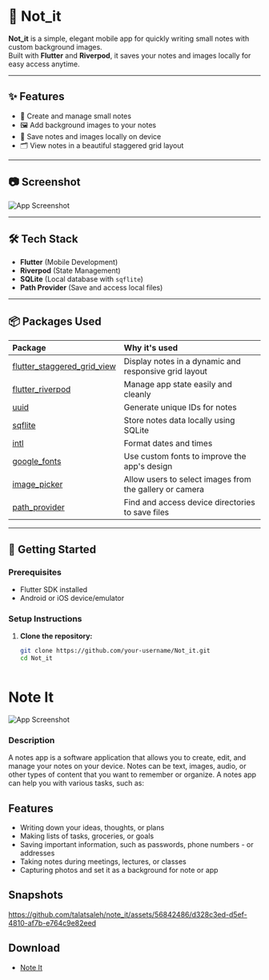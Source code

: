 # 📝 Not_it

**Not_it** is a simple, elegant mobile app for quickly writing small notes with custom background images.  
Built with **Flutter** and **Riverpod**, it saves your notes and images locally for easy access anytime.

---

## ✨ Features

- 📝 Create and manage small notes
- 🖼️ Add background images to your notes
- 💾 Save notes and images locally on device
- 🗂️ View notes in a beautiful staggered grid layout

---

## 📷 Screenshot

![App Screenshot](https://github.com/talatsaleh/note_it/assets/56842486/64483df4-75bb-4555-a040-e2a55bae944b)

---

## 🛠️ Tech Stack

- **Flutter** (Mobile Development)
- **Riverpod** (State Management)
- **SQLite** (Local database with `sqflite`)
- **Path Provider** (Save and access local files)

---

## 📦 Packages Used

| Package | Why it's used |
|:---|:---|
| [flutter_staggered_grid_view](https://pub.dev/packages/flutter_staggered_grid_view) | Display notes in a dynamic and responsive grid layout |
| [flutter_riverpod](https://pub.dev/packages/flutter_riverpod) | Manage app state easily and cleanly |
| [uuid](https://pub.dev/packages/uuid) | Generate unique IDs for notes |
| [sqflite](https://pub.dev/packages/sqflite) | Store notes data locally using SQLite |
| [intl](https://pub.dev/packages/intl) | Format dates and times |
| [google_fonts](https://pub.dev/packages/google_fonts) | Use custom fonts to improve the app's design |
| [image_picker](https://pub.dev/packages/image_picker) | Allow users to select images from the gallery or camera |
| [path_provider](https://pub.dev/packages/path_provider) | Find and access device directories to save files |

---

## 🚀 Getting Started

### Prerequisites

- Flutter SDK installed
- Android or iOS device/emulator

### Setup Instructions

1. **Clone the repository:**

   ```bash
   git clone https://github.com/your-username/Not_it.git
   cd Not_it



# Note It

![App Screenshot](https://github.com/talatsaleh/note_it/assets/56842486/64483df4-75bb-4555-a040-e2a55bae944b)

### Description

A notes app is a software application that allows you to create, edit, and manage your notes on your device. Notes can be text, images, audio, or other types of content that you want to remember or organize. A notes app can help you with various tasks, such as:

## Features
- Writing down your ideas, thoughts, or plans
- Making lists of tasks, groceries, or goals
- Saving important information, such as passwords, phone numbers - or addresses
- Taking notes during meetings, lectures, or classes
- Capturing photos and set it as a background for note or app

## Snapshots



https://github.com/talatsaleh/note_it/assets/56842486/d328c3ed-d5ef-4810-af7b-e764c9e82eed

## Download

- [Note It](https://github.com/talatsaleh/note_it/releases/download/latest/notes.apk)
